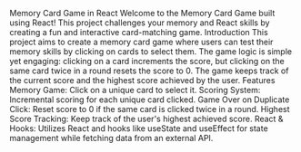 Memory Card Game in React
Welcome to the Memory Card Game built using React! This project challenges your memory and React skills by creating a fun and interactive card-matching game.
Introduction
This project aims to create a memory card game where users can test their memory skills by clicking on cards to select them. The game logic is simple yet engaging: clicking on a card increments the score, but clicking on the same card twice in a round resets the score to 0. The game keeps track of the current score and the highest score achieved by the user.
Features
Memory Game: Click on a unique card to select it.
Scoring System: Incremental scoring for each unique card clicked.
Game Over on Duplicate Click: Reset score to 0 if the same card is clicked twice in a round.
Highest Score Tracking: Keep track of the user's highest achieved score.
React & Hooks: Utilizes React and hooks like useState and useEffect for state management while fetching data from an external API.
